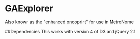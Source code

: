 # GAExplorer
Also known as the "enhanced oncoprint" for use in MetroNome

##Dependencies
This works with version 4 of D3 and jQuery 2.1

